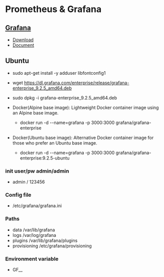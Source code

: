 # Prometheus & Grafana

## [Grafana](https://grafana.com/)
- [Download](https://grafana.com/grafana/download)
- [Document](https://grafana.com/docs/grafana/latest/)

## Ubuntu 
- sudo apt-get install -y adduser libfontconfig1
- wget https://dl.grafana.com/enterprise/release/grafana-enterprise_9.2.5_amd64.deb
- sudo dpkg -i grafana-enterprise_9.2.5_amd64.deb

- Docker(Alpine base image): Lightweight Docker container image using an Alpine base image.
  - docker run -d --name=grafana -p 3000:3000 grafana/grafana-enterprise
- Docker(Ubuntu base image): Alternative Docker container image for those who prefer an Ubuntu base image.
  - docker run -d --name=grafana -p 3000:3000 grafana/grafana-enterprise:9.2.5-ubuntu

### init user/pw admin/admin
- admin / 123456

### Config file
- /etc/grafana/grafana.ini 

### Paths 
- data /var/lib/grafana
- logs /var/log/grafana
- plugins /var/lib/grafana/plugins
- provisioning /etc/grafana/provisioning

### Environment variable 
- GF_<SectionName>_<KeyName>
